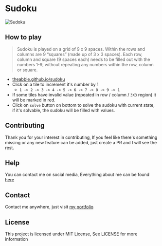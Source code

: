 # Sudoku

![Sudoku](https://user-images.githubusercontent.com/17960677/166956985-1480b974-0ae6-4aab-9b31-605ec7f9ac6e.png)

## How to play

> Sudoku is played on a grid of 9 x 9 spaces. Within the rows and columns are 9 “squares” (made up of 3 x 3 spaces). Each row, column and square (9 spaces each) needs to be filled out with the numbers 1-9, without repeating any numbers within the row, column or square.

* [theabbie.github.io/sudoku](https://theabbie.github.io/sudoku)
* Click on a tile to increment it's number by 1
    * `1 -> 2 -> 3 -> 4 -> 5 -> 6 -> 7 -> 8 -> 9 -> 1`
* If some tiles have invalid value (repeated in row / column / `3X3` region) it will be marked in red.
* Click on `solve` button on bottom to solve the sudoku with current state, if it's solvable, the sudoku will be filled with values.

## Contributing

Thank you for your interest in contributing, If you feel like there's something missing or any new feature can be added, just create a PR and I will see the rest.

## Help

You can contact me on social media, Everything about me can be found [here](https://theabbie.github.io)

## Contact

Contact me anywhere, just visit [my portfolio](https://theabbie.github.io)

## License

This project is licensed under MIT License, See [LICENSE](/LICENSE) for more information
